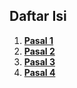 ## Daftar Isi

1. **[Pasal 1](uu-6-2011-Keimigrasian/pasal-1.md)**
2. **[Pasal 2](uu-6-2011-Keimigrasian/pasal-2.md)**
3. **[Pasal 3](uu-6-2011-Keimigrasian/pasal-3.md)**
4. **[Pasal 4](uu-6-2011-Keimigrasian/pasal-4.md)**